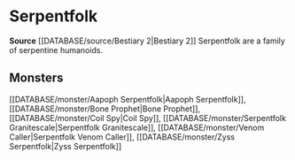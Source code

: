 ﻿---
id: '307'
name: Serpentfolk
rarity: Common
source: '[[DATABASE/source/Bestiary 2|Bestiary 2]]'
trait:
- Serpentfolk
type: Trait

---
# Serpentfolk

**Source** [[DATABASE/source/Bestiary 2|Bestiary 2]] 
Serpentfolk are a family of serpentine humanoids.

## Monsters

[[DATABASE/monster/Aapoph Serpentfolk|Aapoph Serpentfolk]], [[DATABASE/monster/Bone Prophet|Bone Prophet]], [[DATABASE/monster/Coil Spy|Coil Spy]], [[DATABASE/monster/Serpentfolk Granitescale|Serpentfolk Granitescale]], [[DATABASE/monster/Venom Caller|Serpentfolk Venom Caller]], [[DATABASE/monster/Zyss Serpentfolk|Zyss Serpentfolk]]